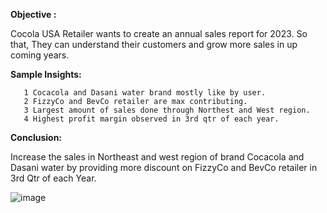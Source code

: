 **Objective :**

Cocola USA Retailer wants to create an annual sales report for 2023. So that, They can understand their customers and grow more sales in up coming years.

**Sample Insights:**

       1 Cocacola and Dasani water brand mostly like by user.
       2 FizzyCo and BevCo retailer are max contributing.
       3 Largest amount of sales done through Northest and West region.
       4 Highest profit margin observed in 3rd qtr of each year.

**Conclusion:**

Increase the sales in Northeast and west region of brand Cocacola and Dasani water by providing more discount on FizzyCo and BevCo retailer in 3rd Qtr of each Year.

![image](https://github.com/Pushpendra5326/Coca-Cola-USA-Retailer-Dashboard/assets/145826060/6e54c78c-91b4-4874-9f00-f64678fd24f5)
